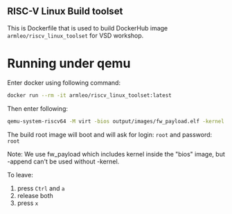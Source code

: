 ## RISC-V Linux Build toolset
This is Dockerfile that is used to build DockerHub image `armleo/riscv_linux_toolset` for VSD workshop.

# Running under qemu
Enter docker using following command:
```bash
docker run --rm -it armleo/riscv_linux_toolset:latest
```

Then enter following:
```bash
qemu-system-riscv64 -M virt -bios output/images/fw_payload.elf -kernel output/images/Image -drive file=output/images/rootfs.ext2,format=raw,id=hd0 -device virtio-blk-device,drive=hd0 -netdev user,id=net0 -device virtio-net-device,netdev=net0 -append "root=/dev/vda rw console=ttyS0" -nographic
```

The build root image will boot and will ask for login: `root` and password: `root`

Note: We use fw_payload which includes kernel inside the "bios" image, but -append can't be used without -kernel.

To leave:
1. press `Ctrl` and `a`
2. release both
3. press `x`